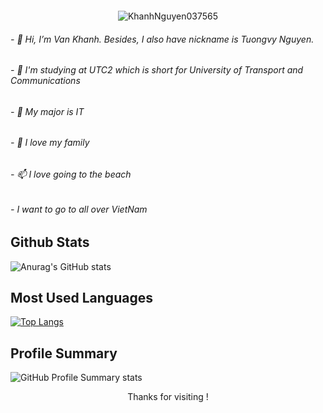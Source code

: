 <p align="center"> <img with="200px" height="auto" src="https://t3.ftcdn.net/jpg/03/29/36/40/360_F_329364028_wVuGGblS5BxfbbQYiPMZzpzOuAYUBkzx.jpg" alt=""> </p>
<p align="center"> <img src="https://komarev.com/ghpvc/?username=KhanhNguyen037565&label=Views&color=blue&style=plastic" alt="KhanhNguyen037565" /> </p>




<p >
<h6>- 👋 Hi, I’m Van Khanh. Besides, I also have nickname is Tuongvy Nguyen. </h6>
<h6>- 👀 I'm studying at UTC2 which is short for University of Transport and Communications </h6>
<h6>- 🌱 My major is IT </h6>
<h6>- 💞️ I love my family </h6>
<h6>- 📫 I love going to the beach </h6>
<h6>- I want to go to all over VietNam </h6>
  </p>

<!---
Tuongvy Nguyen/Tuongvy Nguyen  ✨ Don't boil the whole ocean just to make a pot of tea ✨ 
--->
## Github Stats
![Anurag's GitHub stats](https://github-readme-stats.vercel.app/api?username=KhanhNguyen037565&show_icons=true&theme=radical)
## Most Used Languages 
[![Top Langs](https://github-readme-stats.vercel.app/api/top-langs/?username=KhanhNguyen037565&layout=compact&theme=radical)](https://github.com/anuraghazra/github-readme-stats)
## Profile Summary

![GitHub Profile Summary stats](https://github-profile-summary-cards.vercel.app/api/cards/profile-details?username=KhanhNguyen037565&theme=radical&show_icons=true)



<p align="center" > Thanks for visiting ! </p>
